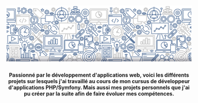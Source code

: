 # ![banner](https://github.com/sebAvenel/sebAvenel/blob/master/banner.PNG)


<h4 align='center'>
  Passionné par le développement d'applications web,
  voici les différents projets sur lesquels j'ai travaillé au cours de mon cursus de développeur d'applications PHP/Symfony.
  Mais aussi mes projets personnels que j'ai pu créer par la suite afin de faire évoluer mes compétences.
</h4>
